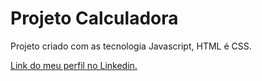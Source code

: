 # Projeto Calculadora

Projeto criado com as tecnologia Javascript, HTML é CSS.

[Link do meu perfil no Linkedin.](https://www.linkedin.com/in/felipe-moises-4a1b58248/) 